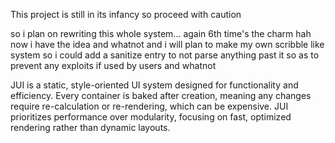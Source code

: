 This project is still in its infancy so proceed with caution

so i plan on rewriting this whole system... again
6th time's the charm hah
now i have the idea and whatnot and i will plan to make my own scribble like system so i could add a sanitize entry to not parse anything past it so as to prevent any exploits if used by users and whatnot

JUI is a static, style-oriented UI system designed for functionality and efficiency. Every container is baked after creation, meaning any changes require re-calculation or re-rendering, which can be expensive. JUI prioritizes performance over modularity, focusing on fast, optimized rendering rather than dynamic layouts.
